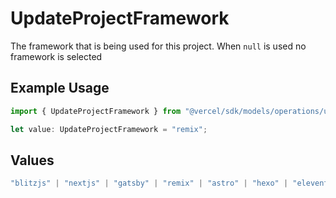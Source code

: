 # UpdateProjectFramework

The framework that is being used for this project. When `null` is used no framework is selected

## Example Usage

```typescript
import { UpdateProjectFramework } from "@vercel/sdk/models/operations/updateproject.js";

let value: UpdateProjectFramework = "remix";
```

## Values

```typescript
"blitzjs" | "nextjs" | "gatsby" | "remix" | "astro" | "hexo" | "eleventy" | "docusaurus-2" | "docusaurus" | "preact" | "solidstart-1" | "solidstart" | "dojo" | "ember" | "vue" | "scully" | "ionic-angular" | "angular" | "polymer" | "svelte" | "sveltekit" | "sveltekit-1" | "ionic-react" | "create-react-app" | "gridsome" | "umijs" | "sapper" | "saber" | "stencil" | "nuxtjs" | "redwoodjs" | "hugo" | "jekyll" | "brunch" | "middleman" | "zola" | "hydrogen" | "vite" | "vitepress" | "vuepress" | "parcel" | "fasthtml" | "sanity-v3" | "sanity" | "storybook"
```
